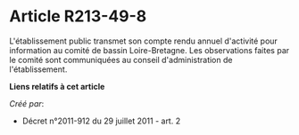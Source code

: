 # Article R213-49-8

L'établissement public transmet son compte rendu annuel d'activité pour information au comité de bassin Loire-Bretagne. Les
observations faites par le comité sont communiquées au conseil d'administration de l'établissement.

**Liens relatifs à cet article**

_Créé par_:

  - Décret n°2011-912 du 29 juillet 2011 - art. 2

